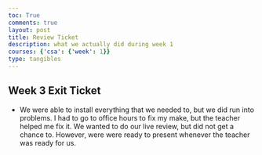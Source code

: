 ```yaml
---
toc: True
comments: true
layout: post
title: Review Ticket
description: what we actually did during week 1
courses: {'csa': {'week': 1}}
type: tangibles
---
```


## Week 3 Exit Ticket
- We were able to install everything that we needed to, but we did run into problems. I had to go to office hours to fix my make, but the teacher helped me fix it. We wanted to do our live review, but did not get a chance to. However, were were ready to present whenever the teacher was ready for us. 